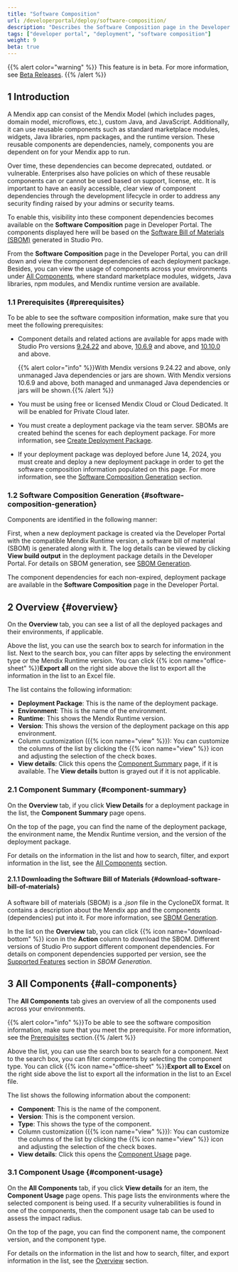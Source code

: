 ```yaml
---
title: "Software Composition"
url: /developerportal/deploy/software-composition/
description: "Describes the Software Composition page in the Developer Portal."
tags: ["developer portal", "deployment", "software composition"]
weight: 9
beta: true
---
```


{{% alert color="warning" %}}
This feature is in beta. For more information, see [Beta Releases](/releasenotes/beta-features/).
{{% /alert %}}

## 1 Introduction

A Mendix app can consist of the Mendix Model (which includes pages, domain model, microflows, etc.), custom Java, and JavaScript. Additionally, it can use reusable components such as standard marketplace modules, widgets, Java libraries, npm packages, and the runtime version. These reusable components are dependencies, namely, components you are dependent on for your Mendix app to run.  

Over time, these dependencies can become deprecated, outdated. or vulnerable. Enterprises also have policies on which of these reusable components can or cannot be used based on support, license, etc. It is important to have an easily accessible, clear view of component dependencies through the development lifecycle in order to address any security finding raised by your admins or security teams.  

To enable this, visibility into these component dependencies becomes available on the **Software Composition** page in Developer Portal. The components displayed here will be based on the [Software Bill of Materials (SBOM)](/refguide/sbom-generation/) generated in Studio Pro.

From the **Software Composition** page in the Developer Portal, you can drill down and view the component dependencies of each deployment package. Besides, you can view the usage of components across your environments under [All Components](#all-components), where standard marketplace modules, widgets, Java libraries, npm modules, and Mendix runtime version are available.

### 1.1 Prerequisites {#prerequisites}

To be able to see the software composition information, make sure that you meet the following prerequisites:

* Component details and related actions are available for apps made with Studio Pro versions [9.24.22](/releasenotes/studio-pro/9.24/#92422) and above, [10.6.9](/releasenotes/studio-pro/10.6/#1069) and above, and [10.10.0](/releasenotes/studio-pro/10.10/#10100) and above. 

  {{% alert color="info" %}}With Mendix versions 9.24.22 and above, only unmanaged Java dependencies or jars are shown. With Mendix versions 10.6.9 and above, both managed and unmanaged Java dependencies or jars will be shown.{{% /alert %}}

* You must be using free or licensed Mendix Cloud or Cloud Dedicated. It will be enabled for Private Cloud later. 

* You must create a deployment package via the team server. SBOMs are created behind the scenes for each deployment package. For more information, see [Create Deployment Package](/refguide/create-deployment-package-dialog/).

* If your deployment package was deployed before June 14, 2024, you must create and deploy a new deployment package in order to get the software composition information populated on this page. For more information, see the [Software Composition Generation](#software-composition-generation) section.

### 1.2 Software Composition Generation {#software-composition-generation}

Components are identified in the following manner:

First, when a new deployment package is created via the Developer Portal with the compatible Mendix Runtime version, a software bill of material (SBOM) is generated along with it. The log details can be viewed by clicking **View build output** in the deployment package details in the Developer Portal. For details on SBOM generation, see [SBOM Generation](/refguide/sbom-generation/).

The component dependencies for each non-expired, deployment package are available in the **Software Composition** page in the Developer Portal. 

## 2 Overview {#overview}

On the **Overview** tab, you can see a list of all the deployed packages and their environments, if applicable.

Above the list, you can use the search box to search for information in the list. Next to the search box, you can filter apps by selecting the environment type or the Mendix Runtime version. You can click {{% icon name="office-sheet" %}}**Export all** on the right side above the list to export all the information in the list to an Excel file.

The list contains the following information:

* **Deployment Package**: This is the name of the deployment package.
* **Environment**: This is the name of the environment.
* **Runtime**: This shows the Mendix Runtime version.
* **Version**: This shows the version of the deployment package on this app environment.
* Column customization ({{% icon name="view" %}}): You can customize the columns of the list by clicking the {{% icon name="view" %}} icon and adjusting the selection of the check boxes.
* **View details**: Click this opens the [Component Summary](#component-summary) page, if it is available. The **View details** button is grayed out if it is not applicable.

### 2.1 Component Summary {#component-summary}

On the **Overview** tab, if you click **View Details** for a deployment package in the list, the **Component Summary** page opens. 

On the top of the page, you can find the name of the deployment package, the environment name, the Mendix Runtime version, and the version of the deployment package.

For details on the information in the list and how to search, filter, and export information in the list, see the [All Components](#all-components) section.

#### 2.1.1 Downloading the Software Bill of Materials {#download-software-bill-of-materials}

A software bill of materials (SBOM) is a *.json* file in the CycloneDX format. It contains a description about the Mendix app and the components (dependencies) put into it. For more information, see [SBOM Generation](/refguide/sbom-generation/).

In the list on the **Overview** tab, you can click {{% icon name="download-bottom" %}} icon in the **Action** column to download the SBOM. Different versions of Studio Pro support different component dependencies. For details on component dependencies supported per version, see the [Supported Features](/refguide/sbom-generation/#supported-features) section in *SBOM Generation*.

## 3 All Components {#all-components}

The **All Components** tab gives an overview of all the components used across your environments.

{{% alert color="info" %}}To be able to see the software composition information, make sure that you meet the prerequisite. For more information, see the [Prerequisites](#prerequisites) section.{{% /alert %}}

Above the list, you can use the search box to search for a component. Next to the search box, you can filter components by selecting the component type. You can click {{% icon name="office-sheet" %}}**Export all to Excel** on the right side above the list to export all the information in the list to an Excel file.

The list shows the following information about the component:

* **Component**: This is the name of the component.
* **Version**: This is the component version.
* **Type**: This shows the type of the component.
* Column customization ({{% icon name="view" %}}): You can customize the columns of the list by clicking the {{% icon name="view" %}} icon and adjusting the selection of the check boxes.
* **View details**: Click this opens the [Component Usage](#component-usage) page.

### 3.1 Component Usage {#component-usage}

On the **All Components** tab, if you click **View details** for an item, the **Component Usage** page opens. This page lists the environments where the selected component is being used. If a security vulnerabilities is found in one of the components, then the component usage tab can be used to assess the impact radius.

On the top of the page, you can find the component name, the component version, and the component type. 

For details on the information in the list and how to search, filter, and export information in the list, see the [Overview](#overview) section.